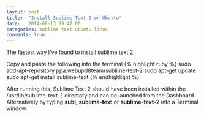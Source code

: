 ```yaml
---
layout: post
title:  "Install Sublime Text 2 on Ubuntu"
date:   2014-08-13 09:47:00
categories: sublime text ubuntu linux
comments: true
---
```


The fastest way I've found to install sublime text 2.

Copy and paste the following into the terminal
{% highlight ruby %}
  sudo add-apt-repository ppa:webupd8team/sublime-text-2
  sudo apt-get update
  sudo apt-get install sublime-text
{% endhighlight %}

After running this, Sublime Text 2 should have been installed within the /usr/lib/sublime-text-2 directory and can be launched from the Dashboard
Alternatively by typing <strong>subl</strong>, <strong>sublime-text</strong> or <strong>sublime-text-2</strong> into a Terminal window.
